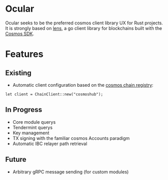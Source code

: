 # Ocular

Ocular seeks to be the preferred cosmos client library UX for Rust projects. It is strongly based on [lens](https://github.com/strangelove-ventures/lens), a go client library for blockchains built with the [Cosmos SDK](https://github.com/cosmos/cosmos-sdk).

# Features

## Existing
- Automatic client configuration based on the [cosmos chain registry](https://github.com/cosmos/chain-registry):
```
let client = ChainClient::new("cosmoshub");
```
## In Progress
- Core module querys
- Tendermint querys
- Key management
- TX signing with the familiar cosmos Accounts paradigm
- Automatic IBC relayer path retrieval

## Future
- Arbitrary gRPC message sending (for custom modules)
